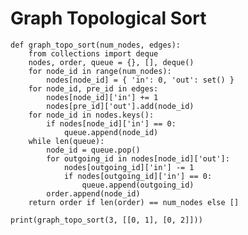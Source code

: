 Graph Topological Sort
======================

    def graph_topo_sort(num_nodes, edges):
        from collections import deque
        nodes, order, queue = {}, [], deque()
        for node_id in range(num_nodes):
            nodes[node_id] = { 'in': 0, 'out': set() }
        for node_id, pre_id in edges:
            nodes[node_id]['in'] += 1
            nodes[pre_id]['out'].add(node_id)
        for node_id in nodes.keys():
            if nodes[node_id]['in'] == 0:
                queue.append(node_id)
        while len(queue):
            node_id = queue.pop()
            for outgoing_id in nodes[node_id]['out']:
                nodes[outgoing_id]['in'] -= 1
                if nodes[outgoing_id]['in'] == 0:
                    queue.append(outgoing_id)
            order.append(node_id)
        return order if len(order) == num_nodes else []

    print(graph_topo_sort(3, [[0, 1], [0, 2]]))
